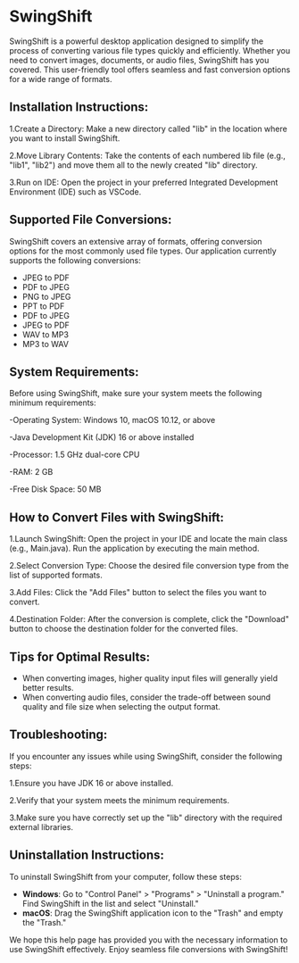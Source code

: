 # SwingShift

SwingShift is a powerful desktop application designed to simplify the process of converting various file types quickly and efficiently. Whether you need to convert images, documents, or audio files, SwingShift has you covered. This user-friendly tool offers seamless and fast conversion options for a wide range of formats.

## Installation Instructions:

1.Create a Directory: Make a new directory called "lib" in the location where you want to install SwingShift.

2.Move Library Contents: Take the contents of each numbered lib file (e.g., "lib1", "lib2") and move them all to the newly created "lib" directory.

3.Run on IDE: Open the project in your preferred Integrated Development Environment (IDE) such as VSCode.

## Supported File Conversions:

SwingShift covers an extensive array of formats, offering conversion options for the most commonly used file types. Our application currently supports the following conversions:

- JPEG to PDF
- PDF to JPEG
- PNG to JPEG
- PPT to PDF
- PDF to JPEG
- JPEG to PDF
- WAV to MP3
- MP3 to WAV

## System Requirements:

Before using SwingShift, make sure your system meets the following minimum requirements:

-Operating System: Windows 10, macOS 10.12, or above

-Java Development Kit (JDK) 16 or above installed

-Processor: 1.5 GHz dual-core CPU

-RAM: 2 GB

-Free Disk Space: 50 MB

## How to Convert Files with SwingShift:

1.Launch SwingShift: Open the project in your IDE and locate the main class (e.g., Main.java). Run the application by executing the main method.

2.Select Conversion Type: Choose the desired file conversion type from the list of supported formats.

3.Add Files: Click the "Add Files" button to select the files you want to convert.

4.Destination Folder: After the conversion is complete, click the "Download" button to choose the destination folder for the converted files.

## Tips for Optimal Results:

- When converting images, higher quality input files will generally yield better results.
- When converting audio files, consider the trade-off between sound quality and file size when selecting the output format.

## Troubleshooting:

If you encounter any issues while using SwingShift, consider the following steps:

1.Ensure you have JDK 16 or above installed.

2.Verify that your system meets the minimum requirements.

3.Make sure you have correctly set up the "lib" directory with the required external libraries.

## Uninstallation Instructions:

To uninstall SwingShift from your computer, follow these steps:

- **Windows**: Go to "Control Panel" > "Programs" > "Uninstall a program." Find SwingShift in the list and select "Uninstall."
- **macOS**: Drag the SwingShift application icon to the "Trash" and empty the "Trash."

We hope this help page has provided you with the necessary information to use SwingShift effectively. Enjoy seamless file conversions with SwingShift!
